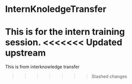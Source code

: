 # InternKnoledgeTransfer
This is for the intern training session.
<<<<<<< Updated upstream
=======
This is from interknowledge transfer 
>>>>>>> Stashed changes

